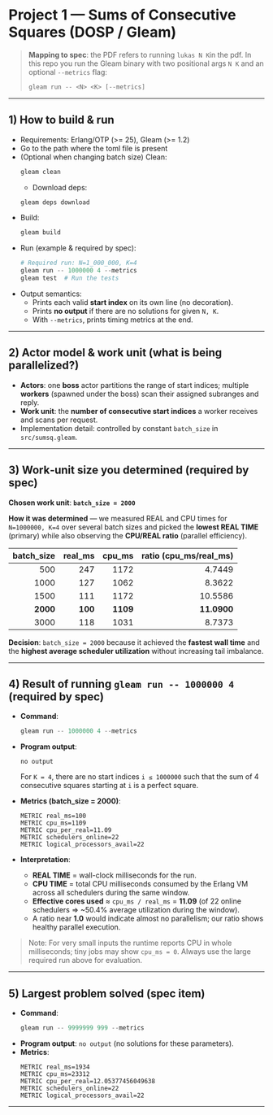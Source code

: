 
# Project 1 — Sums of Consecutive Squares (DOSP / Gleam)

> **Mapping to spec**: the PDF refers to running `lukas N K`in the pdf. In this repo you run the Gleam binary with two positional args `N K` and an optional `--metrics` flag:
>
> ```powershell
> gleam run -- <N> <K> [--metrics]
> ```

---

## 1) How to build & run

- Requirements: Erlang/OTP (>= 25), Gleam (>= 1.2)
- Go to the path where the toml file is present
- (Optional when changing batch size) Clean:
  ```powershell
  gleam clean
  ```
  - Download deps:
  ```powershell
  gleam deps download
  ```
- Build:
  ```powershell
  gleam build
  ```
- Run (example & required by spec):
  ```powershell
  # Required run: N=1_000_000, K=4
  gleam run -- 1000000 4 --metrics
  gleam test  # Run the tests
  ```
- Output semantics:
  - Prints each valid **start index** on its own line (no decoration).
  - Prints **no output** if there are no solutions for given `N, K`.
  - With `--metrics`, prints timing metrics at the end.

---

## 2) Actor model & work unit (what is being parallelized?)

- **Actors**: one **boss** actor partitions the range of start indices; multiple **workers** (spawned under the boss) scan their assigned subranges and reply.
- **Work unit**: the **number of consecutive start indices** a worker receives and scans per request.
- Implementation detail: controlled by constant `batch_size` in `src/sumsq.gleam`.

---

## 3) Work‑unit size you determined (required by spec)

**Chosen work unit**: **`batch_size = 2000`**

**How it was determined** — we measured REAL and CPU times for `N=1000000, K=4` over several batch sizes and picked the **lowest REAL TIME** (primary) while also observing the **CPU/REAL ratio** (parallel efficiency).

| batch_size | real_ms | cpu_ms | ratio (cpu_ms/real_ms) |
|-----------:|--------:|-------:|-----------------------:|
| 500        | 247     | 1172   | 4.7449                 |
| 1000       | 127     | 1062   | 8.3622                 |
| 1500       | 111     | 1172   | 10.5586                | 
| **2000**   | **100** | **1109** | **11.0900**          |
| 3000       | 118     | 1031   | 8.7373                 |

**Decision**: `batch_size = 2000` because it achieved the **fastest wall time** and the **highest average scheduler utilization** without increasing tail imbalance.

---

## 4) Result of running `gleam run -- 1000000 4` (required by spec)

- **Command**:
  ```powershell
  gleam run -- 1000000 4 --metrics
  ```
- **Program output**:
  ```
  no output
  ```
  For `K = 4`, there are no start indices `i ≤ 1000000` such that the sum of 4 consecutive squares starting at `i` is a perfect square.

- **Metrics (batch_size = 2000)**:
  ```
  METRIC real_ms=100
  METRIC cpu_ms=1109
  METRIC cpu_per_real=11.09
  METRIC schedulers_online=22
  METRIC logical_processors_avail=22
  ```

- **Interpretation**:
  - **REAL TIME** = wall-clock milliseconds for the run.
  - **CPU TIME** = total CPU milliseconds consumed by the Erlang VM across all schedulers during the same window.
  - **Effective cores used** ≈ `cpu_ms / real_ms` = **11.09** (of 22 online schedulers ⇒ ~50.4% average utilization during the window).
  - A ratio near **1.0** would indicate almost no parallelism; our ratio shows healthy parallel execution.

> Note: For very small inputs the runtime reports CPU in whole milliseconds; tiny jobs may show `cpu_ms = 0`. Always use the large required run above for evaluation.

---

## 5) Largest problem solved (spec item)

- **Command**:
  ```powershell
  gleam run -- 9999999 999 --metrics
  ```
- **Program output**: `no output` (no solutions for these parameters).
- **Metrics**:
  ```
  METRIC real_ms=1934
  METRIC cpu_ms=23312
  METRIC cpu_per_real=12.05377456049638
  METRIC schedulers_online=22
  METRIC logical_processors_avail=22

---
